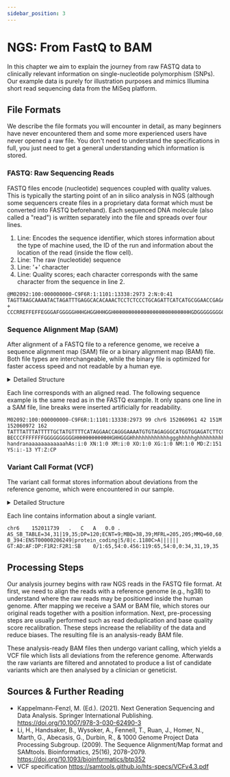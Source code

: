 ```yaml
---
sidebar_position: 3
---
```

# NGS: From FastQ to BAM

In this chapter we aim to explain the journey from raw FASTQ data to clinically relevant information on single-nucleotide polymorphism (SNPs).
Our example data is purely for illustration purposes and mimics Illumina short read sequencing data from the MiSeq platform.

## File Formats

We describe the file formats you will encounter in detail, as many beginners have never encountered them and some more experienced users have never opened a raw file.
You don't need to understand the specifications in full, you just need to get a general understanding which information is stored.

### FASTQ: Raw Sequencing Reads
FASTQ files encode (nucleotide) sequences coupled with quality values.
This is typically the starting point of an in silico analysis in NGS (although some sequencers create files in a proprietary data format which must be converted into FASTQ beforehand).
Each sequenced DNA molecule (also called a "read") is written separately into the file and spreads over four lines.
1. Line: Encodes the sequence identifier, which stores information about the type of machine used, the ID of the run and information about the location of the read (inside the flow cell).
2. Line: The raw (nucleotide) sequence
3. Line: '+' character
4. Line: Quality scores; each character corresponds with the same character from the sequence in line 2.

```
@M02092:100:000000000-C9F6R:1:1101:13338:2973 2:N:0:41
TAGTTAAGCAAAATACTAGATTTGAGGCACACAAACTCCTCTCCCTGCAGATTCATCATGCGGAACCGAGATGATGTAGCCAGCAGCATGTCGAAGATCTCCACCATGCCCTCTACACATTTTCCCTGGTTCCTATGAAAACATAGCAAAA
+
CCCRREFFEFFEGGGAFGGGGGHHHGHGGHHHGGHHHHHHHHHHHHHHHHHHHHHHHHHHGDGGGGGGGGGGHHHHHHHHHHHGHHHHHHHHHHGGGHHHHHHHHHGHHHHHHHHHHHHHHHHHHHHHHHHHHHGHHGHGHHHHHHHHFHG
```

### Sequence Alignment Map (SAM)

After alignment of a FASTQ file to a reference genome, we receive a sequence alignment map (SAM) file or a binary alignment map (BAM) file.
Both file types are interchangeable, while the binary file is optimized for faster access speed and not readable by a human eye.

<details>
    <summary>Detailed Structure</summary>
    
Each line consists of at least 11 mandatory columns:

| # | Column |           Description           |
|:---:|:-----:|:-------------------------------------:|
| 1   | QNAME | Query template NAME (e.g., sequence identifier)  |
| 2   | FLAG  | bitwise FLAG (e.g., if read is paired) |
| 3   | RNAME | References sequence NAME (e.g., chromosome name) |
| 4   | POS   | leftmost mapping position   |
| 5   | MAPQ  | mapping Quality |
| 6   | CIGAR | Concise Idiosyncratic Gapped Alignment Report (CIGAR) string |
| 7   | RNEXT | ref. name of the mate/next read |
| 8   | PNEXT | position of the mate/next read  |
| 9   | TLEN  | observed Template length   |
| 10  | SEQ   | segment sequence |
| 11  | QUAL  | quality score |

.
</details>

Each line corresponds with an aligned read.
The following sequence example is the same read as in the FASTQ example.
It only spans one line in a SAM file, line breaks were inserted artificially for readability.
```
M02092:100:000000000-C9F6R:1:1101:13338:2973 99 chr6 152060961 42 151M 152060972 162
TATTTATTTATTTTTGCTATGTTTTCATAGGAACCAGGGAAAATGTGTAGAGGGCATGGTGGAGATCTTCGACATGCTGCTGGCTACATCATCTCGGTTCCGCATGATGAATCTGCAGGGAGAGGAGTTTGTGCCTCAAATCTATTATT
BECCCFFFFFFFGGGGGGGGGGHHHHHHHHHHHHGHHGGGHhhhhhhhhhhhhggghhhhhghhhhhhhhhhggghunhhhhhghnuuuuhhhhHhgggghggggghtthhhhhHhhhhgggggghghhh
handranaaaaaaaaaaaahAs:i:0 XN:1:0 XM:i:0 XO:1:0 XG:1:0 NM:1:0 MD:Z:151 YS:i:-13 YT:Z:CP
```
### Variant Call Format (VCF)
The variant call format stores information about deviations from the reference genome, which were encountered in our sample.

<details>
    <summary>Detailed Structure</summary>
There are eight mandatory columns.

| # | Description |  |
|:---:|:---:|---|
| 1 | CHROM | Chromosome |
| 2 | POS | leftmost 1-based position |
| 3 | ID | identifier, e.g., a dbSNP rs identifier; if unknown a "." |
| 4 | REF | reference base(s) |
| 5 | ALT | list of alternative allele(s) |
| 6 | QUAL | quality score |
| 7 | FILTER | "PASS" or reason of failure; "." if unknown |
| 8 | INFO     | list of key-value pairs (fields) describing the variation |
| 9 | FORMAT | (optional) list of fields for describing the samples|
| + | SAMPLEs | For each (optional) sample described in the file, values are given for the fields listed in FORMAT |

.

</details>

Each line contains information about a single variant.


```
chr6	152011739	.	C	A	0.0	.	AS_SB_TABLE=34,31|19,35;DP=120;ECNT=9;MBQ=38,39;MFRL=205,205;MMQ=60,60;MPOS=64;POPAF=7.30;TLOD=199.26;ANN=A|structural_interaction_variant|HIGH|ESR1|ENSG00000091831|interaction|2B23:B_353-B_394:ENST00000206249|protein_coding|5/8|c.1180C>A||||||	GT:AD:AF:DP:F1R2:F2R1:SB	0/1:65,54:0.456:119:65,54:0,0:34,31,19,35
```

## Processing Steps

Our analysis journey begins with raw NGS reads in the FASTQ file format.
At first, we need to align the reads with a reference genome (e.g., hg38) to understand where the raw reads may be positioned inside the human genome.
After mapping we receive a SAM or BAM file, which stores our original reads together with a position information.
Next, pre-processing steps are usually performed such as read deduplication and base quality score recalibration.
These steps increase the reliability of the data and reduce biases.
The resulting file is an analysis-ready BAM file.

These analysis-ready BAM files then undergo variant calling, which yields a VCF file which lists all deviations from the reference genome.
Afterwards the raw variants are filtered and annotated to produce a list of candidate variants which are then analysed by a clinician or geneticist.

##  Sources & Further Reading
- Kappelmann-Fenzl, M. (Ed.). (2021). Next Generation Sequencing and Data Analysis. Springer International Publishing. https://doi.org/10.1007/978-3-030-62490-3
- Li, H., Handsaker, B., Wysoker, A., Fennell, T., Ruan, J., Homer, N., Marth, G., Abecasis, G., Durbin, R., & 1000 Genome Project Data Processing Subgroup. (2009). The Sequence Alignment/Map format and SAMtools. Bioinformatics, 25(16), 2078–2079. https://doi.org/10.1093/bioinformatics/btp352
- VCF specification https://samtools.github.io/hts-specs/VCFv4.3.pdf